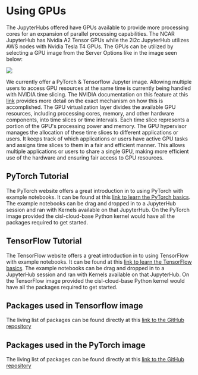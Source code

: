 # Using GPUs

The JupyterHubs offered have GPUs available to provide more processing cores for an expansion of parallel processing capabilities. The NCAR JupyterHub has Nvidia A2 Tensor GPUs while the 2i2c JupyterHub utilizes AWS nodes with Nvidia Tesla T4 GPUs. The GPUs can be utilized by selecting a GPU image from the Server Options like in the image seen below:

<img src="https://ncar.github.io/cisl-cloud/_static/K8sJHub/server-opts.png"/>

We currently offer a PyTorch & Tensorflow Jupyter image. Allowing multiple users to access GPU resources at the same time is currently being handled with NVIDIA time slicing. The NVIDIA documentation on this feature at this [link](https://docs.nvidia.com/datacenter/cloud-native/gpu-operator/latest/gpu-sharing.html) provides more detail on the exact mechanism on how this is accomplished. The GPU virtualization layer divides the available GPU resources, including processing cores, memory, and other hardware components, into time slices or time intervals. Each time slice represents a portion of the GPU's processing power and memory. The GPU hypervisor manages the allocation of these time slices to different applications or users. It keeps track of which applications or users have active GPU tasks and assigns time slices to them in a fair and efficient manner. This allows multiple applications or users to share a single GPU, making more efficient use of the hardware and ensuring fair access to GPU resources.

## PyTorch Tutorial

The PyTorch website offers a great introduction in to using PyTorch with example notebooks. It can be found at this [link to learn the PyTorch basics](https://pytorch.org/tutorials/beginner/basics/intro.html). The example notebooks can be drag and dropped in to a JupyterHub session and ran with Kernels available on that JupyterHub. On the PyTorch image provided the cisl-cloud-base Python kernel would have all the packages required to get started.

## TensorFlow Tutorial

The TensorFlow website offers a great introduction in to using TensorFlow with example notebooks. It can be found at this [link to learn the TensorFlow basics](https://www.tensorflow.org/tutorials). The example notebooks can be drag and dropped in to a JupyterHub session and ran with Kernels available on that JupyterHub. On the TensorFlow image provided the cisl-cloud-base Python kernel would have all the packages required to get started.

## Packages used in Tensorflow image

The living list of packages can be found directly at this [link to the GitHub repository](https://github.com/NCAR/cisl-cloud/blob/main/configs/jupyter/gpu-tf-notebook/cisl-gpu-base.yaml)

## Packages used in the PyTorch image

The living list of packages can be found directly at this [link to the GitHub repository](https://github.com/NCAR/cisl-cloud/blob/main/configs/jupyter/gpu-pyt-notebook/cisl-gpu-base.yaml)
